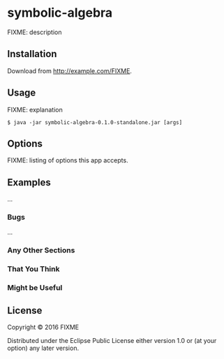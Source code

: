 # symbolic-algebra

FIXME: description

## Installation

Download from http://example.com/FIXME.

## Usage

FIXME: explanation

    $ java -jar symbolic-algebra-0.1.0-standalone.jar [args]

## Options

FIXME: listing of options this app accepts.

## Examples

...

### Bugs

...

### Any Other Sections
### That You Think
### Might be Useful

## License

Copyright © 2016 FIXME

Distributed under the Eclipse Public License either version 1.0 or (at
your option) any later version.
